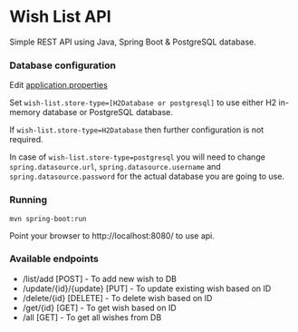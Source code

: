 # Wish List API

Simple REST API using Java, Spring Boot & PostgreSQL database. 

### Database configuration

Edit [application.properties](.src/main/resources/application.properties)

Set `wish-list.store-type=[H2Database or postgresql]` to use either H2 in-memory database or PostgreSQL database. 

If `wish-list.store-type=H2Database` then further configuration is not required. 

In case of `wish-list.store-type=postgresql` you will need to change `spring.datasource.url`, `spring.datasource.username` and `spring.datasource.password` for the actual database you are going to use.


### Running

```shell
mvn spring-boot:run
```
Point your browser to http://localhost:8080/ to use api.

### Available endpoints

- /list/add [POST] - To add new wish to DB
- /update/{id}/{update} [PUT] - To update existing wish based on ID
- /delete/{id} [DELETE] - To delete wish based on ID
- /get/{id} [GET] - To get wish based on ID
- /all [GET] - To get all wishes from DB
